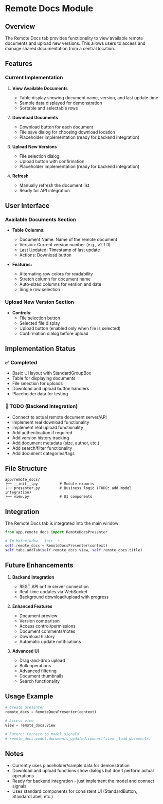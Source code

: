 # Remote Docs Module

## Overview

The Remote Docs tab provides functionality to view available remote documents and upload new versions. This allows users to access and manage shared documentation from a central location.

## Features

### Current Implementation

1. **View Available Documents**
   - Table display showing document name, version, and last update time
   - Sample data displayed for demonstration
   - Sortable and selectable rows

2. **Download Documents**
   - Download button for each document
   - File save dialog for choosing download location
   - Placeholder implementation (ready for backend integration)

3. **Upload New Versions**
   - File selection dialog
   - Upload button with confirmation
   - Placeholder implementation (ready for backend integration)

4. **Refresh**
   - Manually refresh the document list
   - Ready for API integration

## User Interface

### Available Documents Section
- **Table Columns:**
  - Document Name: Name of the remote document
  - Version: Current version number (e.g., v2.1.0)
  - Last Updated: Timestamp of last update
  - Actions: Download button

- **Features:**
  - Alternating row colors for readability
  - Stretch column for document name
  - Auto-sized columns for version and date
  - Single row selection

### Upload New Version Section
- **Controls:**
  - File selection button
  - Selected file display
  - Upload button (enabled only when file is selected)
  - Confirmation dialog before upload

## Implementation Status

### ✅ Completed
- Basic UI layout with StandardGroupBox
- Table for displaying documents
- File selection for uploads
- Download and upload button handlers
- Placeholder data for testing

### 🚧 TODO (Backend Integration)
- Connect to actual remote document server/API
- Implement real download functionality
- Implement real upload functionality
- Add authentication if required
- Add version history tracking
- Add document metadata (size, author, etc.)
- Add search/filter functionality
- Add document categories/tags

## File Structure

```
app/remote_docs/
├── __init__.py          # Module exports
├── presenter.py         # Business logic (TODO: add model integration)
└── view.py              # UI components
```

## Integration

The Remote Docs tab is integrated into the main window:

```python
from app.remote_docs import RemoteDocsPresenter

# In MainWindow.__init__:
self.remote_docs = RemoteDocsPresenter(context)
self.tabs.addTab(self.remote_docs.view, self.remote_docs.title)
```

## Future Enhancements

1. **Backend Integration**
   - REST API or file server connection
   - Real-time updates via WebSocket
   - Background download/upload with progress

2. **Enhanced Features**
   - Document preview
   - Version comparison
   - Access control/permissions
   - Document comments/notes
   - Download history
   - Automatic update notifications

3. **Advanced UI**
   - Drag-and-drop upload
   - Bulk operations
   - Advanced filtering
   - Document thumbnails
   - Search functionality

## Usage Example

```python
# Create presenter
remote_docs = RemoteDocsPresenter(context)

# Access view
view = remote_docs.view

# Future: Connect to model signals
# remote_docs.model.documents_updated.connect(view._load_documents)
```

## Notes

- Currently uses placeholder/sample data for demonstration
- Download and upload functions show dialogs but don't perform actual operations
- Ready for backend integration - just implement the model and connect signals
- Uses standard components for consistent UI (StandardButton, StandardLabel, etc.)
